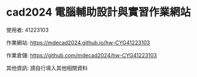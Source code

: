 # cad2024 電腦輔助設計與實習作業網站

使用者: 41223103

作業網站: https://mdecad2024.github.io/hw-CYG41223103

作業倉儲: https://github.com/mdecad2024/hw-CYG41223103 

其他資訊: 請自行填入其他相關資料
